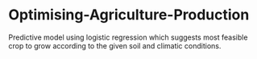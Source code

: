 # Optimising-Agriculture-Production
Predictive model using logistic regression which suggests most feasible crop to grow according to the given soil and climatic conditions.
